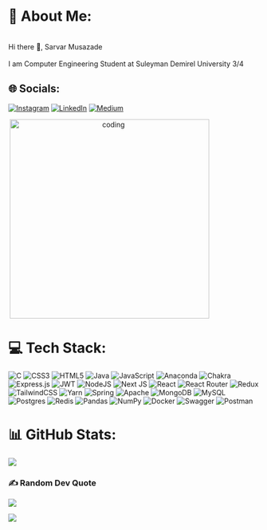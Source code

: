 # 💫 About Me:
<br>Hi there 👋, Sarvar Musazade<br><br>I am Computer Engineering Student at Suleyman Demirel University 3/4


  ## 🌐 Socials:
[![Instagram](https://img.shields.io/badge/Instagram-%23E4405F.svg?logo=Instagram&logoColor=white)](https://instagram.com/_sarvar55_) [![LinkedIn](https://img.shields.io/badge/LinkedIn-%230077B5.svg?logo=linkedin&logoColor=white)](https://linkedin.com/in/sarvar-musazade-603445212) [![Medium](https://img.shields.io/badge/Medium-12100E?logo=medium&logoColor=white)](https://medium.com/@sarvar55mszde) 
<div align="center">
  <div style="display: flex; align-items: center;  justify-content: space-between;">
    <img align="right" alt="coding" width="400" src="https://user-images.githubusercontent.com/55389276/140866485-8fb1c876-9a8f-4d6a-98dc-08c4981eaf70.gif">
  </div>
</div>

# 💻 Tech Stack:
![C](https://img.shields.io/badge/c-%2300599C.svg?style=flat-square&logo=c&logoColor=white) ![CSS3](https://img.shields.io/badge/css3-%231572B6.svg?style=flat-square&logo=css3&logoColor=white) ![HTML5](https://img.shields.io/badge/html5-%23E34F26.svg?style=flat-square&logo=html5&logoColor=white) ![Java](https://img.shields.io/badge/java-%23ED8B00.svg?style=flat-square&logo=java&logoColor=white) ![JavaScript](https://img.shields.io/badge/javascript-%23323330.svg?style=flat-square&logo=javascript&logoColor=%23F7DF1E) ![Anaconda](https://img.shields.io/badge/Anaconda-%2344A833.svg?style=flat-square&logo=anaconda&logoColor=white) ![Chakra](https://img.shields.io/badge/chakra-%234ED1C5.svg?style=flat-square&logo=chakraui&logoColor=white) ![Express.js](https://img.shields.io/badge/express.js-%23404d59.svg?style=flat-square&logo=express&logoColor=%2361DAFB) ![JWT](https://img.shields.io/badge/JWT-black?style=flat-square&logo=JSON%20web%20tokens) ![NodeJS](https://img.shields.io/badge/node.js-6DA55F?style=flat-square&logo=node.js&logoColor=white) ![Next JS](https://img.shields.io/badge/Next-black?style=flat-square&logo=next.js&logoColor=white) ![React](https://img.shields.io/badge/react-%2320232a.svg?style=flat-square&logo=react&logoColor=%2361DAFB) ![React Router](https://img.shields.io/badge/React_Router-CA4245?style=flat-square&logo=react-router&logoColor=white) ![Redux](https://img.shields.io/badge/redux-%23593d88.svg?style=flat-square&logo=redux&logoColor=white) ![TailwindCSS](https://img.shields.io/badge/tailwindcss-%2338B2AC.svg?style=flat-square&logo=tailwind-css&logoColor=white) ![Yarn](https://img.shields.io/badge/yarn-%232C8EBB.svg?style=flat-square&logo=yarn&logoColor=white) ![Spring](https://img.shields.io/badge/spring-%236DB33F.svg?style=flat-square&logo=spring&logoColor=white) ![Apache](https://img.shields.io/badge/apache-%23D42029.svg?style=flat-square&logo=apache&logoColor=white) ![MongoDB](https://img.shields.io/badge/MongoDB-%234ea94b.svg?style=flat-square&logo=mongodb&logoColor=white) ![MySQL](https://img.shields.io/badge/mysql-%2300f.svg?style=flat-square&logo=mysql&logoColor=white) ![Postgres](https://img.shields.io/badge/postgres-%23316192.svg?style=flat-square&logo=postgresql&logoColor=white) ![Redis](https://img.shields.io/badge/redis-%23DD0031.svg?style=flat-square&logo=redis&logoColor=white) ![Pandas](https://img.shields.io/badge/pandas-%23150458.svg?style=flat-square&logo=pandas&logoColor=white) ![NumPy](https://img.shields.io/badge/numpy-%23013243.svg?style=flat-square&logo=numpy&logoColor=white) ![Docker](https://img.shields.io/badge/docker-%230db7ed.svg?style=flat-square&logo=docker&logoColor=white) ![Swagger](https://img.shields.io/badge/-Swagger-%23Clojure?style=flat-square&logo=swagger&logoColor=white) ![Postman](https://img.shields.io/badge/Postman-FF6C37?style=flat-square&logo=postman&logoColor=white)
# 📊 GitHub Stats:
![](https://github-readme-stats.vercel.app/api/top-langs/?username=Sarvar55&theme=radical&hide_border=false&include_all_commits=true&count_private=false&layout=compact)

### ✍️ Random Dev Quote
![](https://quotes-github-readme.vercel.app/api?type=horizontal&theme=tokyonight)

[![](https://visitcount.itsvg.in/api?id=Sarvar55&icon=0&color=0)](https://visitcount.itsvg.in)

<!-- Proudly created with GPRM ( https://gprm.itsvg.in ) -->
